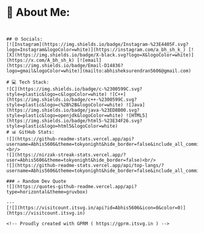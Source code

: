 # 💫 About Me:
```cpp<br>class Abhishek {<br>public:<br>    string education = "BCA - 2nd Year Student";<br>    string[] currentlyLearning = { "Java", "C", "C++", "HTML", "CSS" };<br>    string goal = "To become a skilled software developer";<br>    <br>    void sayHello() {<br>        cout << "Welcome to my GitHub!" << endl;<br>    }<br>};<br>


## 🌐 Socials:
[![Instagram](https://img.shields.io/badge/Instagram-%23E4405F.svg?logo=Instagram&logoColor=white)](https://instagram.com/a_bh_sh_k_) [![X](https://img.shields.io/badge/X-black.svg?logo=X&logoColor=white)](https://x.com/A_bh_sh_k) [![email](https://img.shields.io/badge/Email-D14836?logo=gmail&logoColor=white)](mailto:abhisheksurendran5606@gmail.com) 

# 💻 Tech Stack:
![C](https://img.shields.io/badge/c-%2300599C.svg?style=plastic&logo=c&logoColor=white) ![C++](https://img.shields.io/badge/c++-%2300599C.svg?style=plastic&logo=c%2B%2B&logoColor=white) ![Java](https://img.shields.io/badge/java-%23ED8B00.svg?style=plastic&logo=openjdk&logoColor=white) ![HTML5](https://img.shields.io/badge/html5-%23E34F26.svg?style=plastic&logo=html5&logoColor=white)
# 📊 GitHub Stats:
![](https://github-readme-stats.vercel.app/api?username=Abhis5606&theme=tokyonight&hide_border=false&include_all_commits=true&count_private=false)<br/>
![](https://nirzak-streak-stats.vercel.app/?user=Abhis5606&theme=tokyonight&hide_border=false)<br/>
![](https://github-readme-stats.vercel.app/api/top-langs/?username=Abhis5606&theme=tokyonight&hide_border=false&include_all_commits=true&count_private=false&layout=compact)

### ✍️ Random Dev Quote
![](https://quotes-github-readme.vercel.app/api?type=horizontal&theme=gruvbox)

---
[![](https://visitcount.itsvg.in/api?id=Abhis5606&icon=0&color=0)](https://visitcount.itsvg.in)

<!-- Proudly created with GPRM ( https://gprm.itsvg.in ) -->

